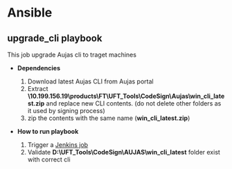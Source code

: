 # Ansible 

## upgrade_cli playbook
This job upgrade Aujas cli to traget machines

* **Dependencies**
    1. Download latest Aujas CLI from Aujas portal
    2. Extract **\\10.199.156.19\products\FT\UFT_Tools\CodeSign\Aujas\win_cli_latest.zip** and replace new CLI contents. (do not delete other folders as it used by signing process)
    3. zip the contents with the same name (**win_cli_latest.zip**)

* **How to run playbook**
    1. Trigger a [Jenkins job](http://mydtbld0211.swinfra.net:8080/view/Products/view/Self%20Services/job/Upgrade_Aujas_Cli/)
    2. Validate **D:\UFT_Tools\CodeSign\AUJAS\win_cli_latest** folder exist with correct cli
